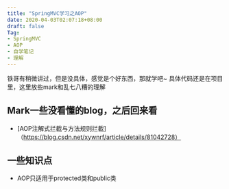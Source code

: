 ```yaml
---
title: "SpringMVC学习之AOP"
date: 2020-04-03T02:07:18+08:00
draft: false
Tag:
- SpringMVC
- AOP
- 自学笔记
- 理解
---
```

铁哥有稍微讲过，但是没具体，感觉是个好东西，那就学吧~
具体代码还是在项目里，这里放些mark和乱七八糟的理解

## Mark一些没看懂的blog，之后回来看
- [AOP注解式拦截与方法规则拦截]（https://blog.csdn.net/xywnrf/article/details/81042728）


## 一些知识点
- AOP只适用于protected类和public类
